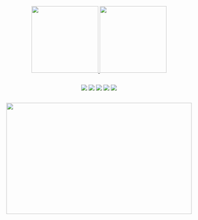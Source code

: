 <div align="center">
  <a href="https://www.instagram.com/gabriel.gasparotto">
  <img height="180em" src="https://gabrielgasparotto.vercel.app/api?username=gabrielgasparotto&show_icons=true&theme=dark&include_all_commits=true&count_private=true"/>
  <img height="180em" src="https://gabrielgasparotto.vercel.app/api/top-langs/?username=gabrielgasparotto&layout=compact&langs_count=7&theme=dark"/>
</div>

  ##
  
  
<div align="center">
  <a href="https://www.linkedin.com/in/gabriel-gasparotto-62a38b136/" target="_blank"><img src="https://img.shields.io/badge/LinkedIn-0077B5?style=for-the-badge&logo=linkedin&logoColor=white" target="_blank"></a>
<a href="mailto:gabriel.gasparotto01@gmail.com" target="_blank"><img src="https://img.shields.io/badge/Gmail-D14836?style=for-the-badge&logo=gmail&logoColor=white" target="_blank"></a>
<a href="https://discordapp.com/users/gaspa#7427/" target="_blank"><img src="https://img.shields.io/badge/Discord-7289DA?style=for-the-badge&logo=discord&logoColor=white" target="_blank"></a>
  <a href="https://www.instagram.com/gabriel.gasparotto" target="_blank"><img src="https://img.shields.io/badge/Instagram-E4405F?style=for-the-badge&logo=instagram&logoColor=white" target="_blank"></a>
  <a href="https://open.spotify.com/user/12153478165?si=d2c585875e0844da" target="_blank"><img src="https://img.shields.io/badge/Spotify-1ED760?&style=for-the-badge&logo=spotify&logoColor=white" target="_blank"></a>
</div>

  ##
  <div align="center">
    <img src="https://user-images.githubusercontent.com/45596679/148836758-a19788e6-3f78-459d-b371-5165a657bd4f.gif" width="500" height="300">
  </div>
